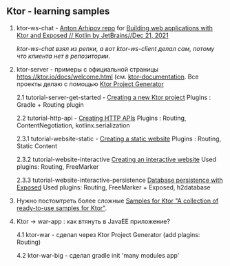 ## Ktor - learning samples

1. ktor-ws-chat - [Anton Arhipov repo](https://github.com/antonarhipov/ktor-ws-chat.git) for [Building web applications with Ktor and Exposed // Kotlin by JetBrains//Dec 21, 2021](https://www.youtube.com/watch?v=QE_zk3V0j88)
   
   _ktor-ws-chat взял из репки, а вот ktor-ws-client делал сам, потому что клиента нет в репозитории._

2. ktor-server - примеры с официальной страницы https://ktor.io/docs/welcome.html (см. [ktor-documentation](https://github.com/ktorio/ktor-documentation/tree/2.3.0/codeSnippets/snippets/). Все проекты делаю с помощью [Ktor Project Generator](https://start.ktor.io/)

    2.1 tutorial-server-get-started - [Creating a new Ktor project](https://ktor.io/docs/intellij-idea.html) Plugins : Gradle + Routing plugin

    2.2 tutorial-http-api - [Creating HTTP APIs](https://ktor.io/docs/creating-http-apis.html) Plugins : Routing, ContentNegotiation, kotlinx.serialization
   
    2.3.1 tutorial-website-static - [Creating a static website](https://ktor.io/docs/creating-static-website.html) Plugins : Routing, Static Content
    
    2.3.2 tutorial-website-interactive  [Creating an interactive website](https://ktor.io/docs/creating-interactive-website.html) Used plugins: Routing, FreeMarker	

    2.3.3 tutorial-website-interactive-persistence  [Database persistence with Exposed](https://ktor.io/docs/interactive-website-add-persistence.html) Used plugins: Routing, FreeMarker + Exposed, h2database	

3. Нужно постомтреть более сложные [Samples for Ktor "A collection of ready-to-use samples for Ktor"](https://github.com/ktorio/ktor-samples).

4. Ktor -> war-app : как втянуть в JavaEE приложение?

   4.1 ktor-war - сделал через Ktor Project Generator (add plagins: Routing) 

   4.2 ktor-war-big - сделал gradle init 'many modules app'



	          




